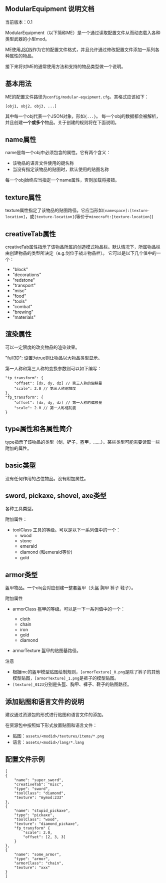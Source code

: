 ModularEquipment 说明文档
---

当前版本：0.1

ModularEquipment（以下简称ME）是一个通过读取配置文件从而动态载入各种类型武器的小型mod。

ME使用[JSON](http://www.json.org/)作为它的配置文件格式，并且允许通过修改配置文件添加一系列各种属性的物品。

接下来将对ME的通常使用方法和支持的物品类型做一个说明。


基本用法
---

ME的配置文件路径为`config/modular-equipment.cfg`。其格式应该如下：
```
[obj1, obj2, obj3, ...]
```
其中每一个obj代表一个JSON对象，形如`{...}`。
每一个obj的数据都会被解析，并且创建**一个或多个**物品。关于创建的规则将在下面说明。


name属性
---

name是每一个obj中必须包含的属性。它有两个含义：

* 该物品的语言文件使用的键名称
* 当没有指定该物品的贴图时，默认使用的贴图名称

每一个obj始终应当指定一个name属性，否则加载将报错。


texture属性
---

texture属性指定了该物品的贴图路径。它应当形如`[namespace]:[texture-location]`，或`[texture-location]`(等价于`minecraft:[texture-location]`)


creativeTab属性
---
creativeTab属性指示了该物品所属的创造模式物品栏。默认情况下，所属物品栏由创建物品的类型所决定（e.g.剑位于战斗物品栏）。
它可以是以下几个值中的一个：

* "block"
* "decorations"
* "redstone"
* "transport"
* "misc"
* "food"
* "tools"
* "combat"
* "brewing"
* "materials"

渲染属性
---

可以一定限度的改变物品的渲染效果。

"full3D": 设置为true则让物品以大物品类型显示。

第一人称和第三人称的变换参数则可以如下编写：
```
"tp_transform": {
	"offset": [dx, dy, dz] // 第三人称的偏移量
	"scale": 2.0 // 第三人称缩放度
},
"fp_transform": {
	"offset": [dx, dy, dz] // 第一人称的偏移量
	"scale": 2.0 // 第一人称缩防度
}
```
		
		
type属性和各属性简介
---

type指示了该物品的类型（剑，铲子，盔甲，……）。某些类型可能需要读取一些附加的属性。

## basic类型

没有任何作用的占位物品。没有附加属性。

## sword, pickaxe, shovel, axe类型

各种工具类型。

附加属性：

* toolClass 工具的等级。可以是以下一系列值中的一个：
  * wood
  * stone
  * emerald
  * diamond (和emerald等价)
  * gold
  
## armor类型

盔甲物品。一个obj会对应创建一整套盔甲（头盔 胸甲 裤子 鞋子）。

附加属性

* armorClass 盔甲的等级。可以是一下一系列值中的一个：
  * cloth
  * chain
  * iron
  * gold
  * diamond
  
* armorTexture 盔甲的贴图基路径。

注意

* 根据mc的盔甲模型贴图绘制规则，`[armorTexture]_0.png`是除了裤子的其他模型贴图，`[armorTexture]_1.png`是裤子的模型贴图。
* `[texture]_0123`分别是头盔、胸甲、裤子、鞋子的贴图路径。


添加贴图和语言文件的说明
---

建议通过资源包的形式进行贴图和语言文件的添加。

在资源包中按照如下形式放置贴图和语言文件：

* 贴图：`assets/<modid>/textures/items/*.png`
* 语言：`assets/<modid>/lang/*.lang`


配置文件示例
---
```
[
{
	"name": "super_sword",
	"creativeTab": "misc",
	"type": "sword",
	"toolClass": "diamond",
	"texture": "mymod:233"
},
{
	"name": "stupid_pickaxe",
	"type": "pickaxe",
	"toolClass": "wood",
	"texture": "diamond_pickaxe",
	"fp_transform" {
		"scale": 2.0,
		"offset": [2, 3, 3]
	}
},
{
	"name": "some_armor",
	"type": "armor",
	"armorClass": "chain",
	"texture": "xxx"
}
]
```